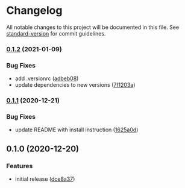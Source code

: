 # Changelog

All notable changes to this project will be documented in this file. See [standard-version](https://github.com/conventional-changelog/standard-version) for commit guidelines.

### [0.1.2](https://github.com/retgits/akkasls-serverless-framework/compare/v0.1.1...v0.1.2) (2021-01-09)


### Bug Fixes

* add .versionrc ([adbeb08](https://github.com/retgits/akkasls-serverless-framework/commit/adbeb088b1695ab6910ae831cad07666cfe665f7))
* update dependencies to new versions ([7f1203a](https://github.com/retgits/akkasls-serverless-framework/commit/7f1203a71f970727e40cc6844ebb79c3d849428a))

### [0.1.1](https://github.com/retgits/akkasls-serverless-framework/compare/v0.1.0...v0.1.1) (2020-12-21)


### Bug Fixes

* update README with install instruction ([1625a0d](https://github.com/retgits/akkasls-serverless-framework/commit/1625a0d6d4f26961af821b3d4de2cd4d89848f52))

## 0.1.0 (2020-12-20)


### Features

* initial release ([dce8a37](https://github.com/retgits/akkasls-serverless-framework/commit/dce8a37ddea9b3fbfd0e0394a573169361c2b0db))
